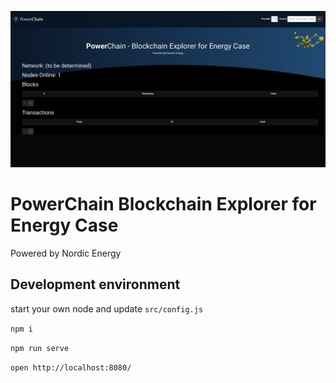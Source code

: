 
![Screenshot](content/uploads/screenshot-1.png)


PowerChain Blockchain Explorer for Energy Case
=====================================
Powered by Nordic Energy


Development environment
-----------------------

start your own node and update `src/config.js`

`npm i`

`npm run serve`

`open http://localhost:8080/`
